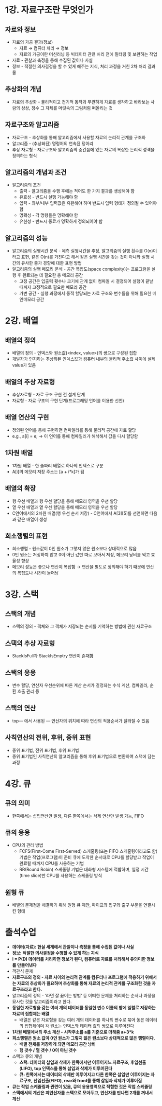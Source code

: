 # 1강. 자료구조란 무엇인가

## 자료와 정보

- 자료의 가공 결과(정보)
    - 자료 → 컴퓨터 처리 → 정보
    - 자료의 가공이란 머신러닝 등 빅데이터 관련 처리 전에 필터링 및 보완하는 작업
- 자료 - 관찰과 측정을 통해 수집된 값이나 사실
- 정보 - 적절한 의사결정을 할 수 있게 해주는 지식, 처리 과정을 거친 2차 처리 결과물

## 추상화의 개념

- 자료의 추상화 - 물리적이고 전기적 동작과 무관하게 자료를 생각하고 바라보는 사람의 상상, 정수 그 자체를 머릿속의 그림처럼 떠올리는 것

## 자료구조와 알고리즘

- 자료구조 - 추상화를 통해 알고리즘에서 사용할 자료의 논리적 관계를 구조화
- 알고리즘 - (추상화된) 명령어의 연속된 덩어리
- 추상 자료형 - 자료구조와 알고리즘의 중간쯤에 있는 자료의 복잡한 논리적 성격을 정의하는 형식

## 알고리즘의 개념과 조건

- 알고리즘의 조건
    - 출력 - 알고리즘을 수행 후에는 적어도 한 가지 결과를 생성해야 함
    - 유효성 - 반드시 실행 가능해야 함
    - 입력 - 외부/내부 입력값은 유한해야 하며 반드시 입력 형태가 정의될 수 있어야 함
    - 명확성 - 각 명령들은 명확해야 함
    - 유한성 - 반드시 종료가 명확하게 정의되어야 함

## 알고리즘의 성능

- 알고리즘의 실행시간 분석 - 예측 실행시간을 추정, 알고리즘의 실행 횟수를 O(n)이라고 표현, 같은 O(n)를 가진다고 해서 같은 실행 시간을 갖는 것이 아니라 실행 시간의 유사한 증가 경향에 대한 표현 방법
- 알고리즘의 실행 메모리 분석 - 공간 복잡도(space complexity)는 프로그램을 실행 후 완료되는 데 필요한 총 메모리 공간
    - 고정 공간은 입출력 횟수나 크기에 관게 없이 컴파일 시 결정되어 실행이 끝날 때까지 고정적으로 필요한 메모리 공간
    - 가변 공간 - 실행 과정에서 동적 할당되는 자료 구조와 변수들을 위해 필요한 메인메모리 공간


# 2강. 배열

## 배열의 정의

- 배열의 정의 - 인덱스와 원소값(<index, value>)의 쌍으로 구성된 집합
- 개발자가 인지하는 추상화된 인덱스값과 컴퓨터 내부의 물리적 주소값 사이에 실제 value가 있음

## 배열의 추상 자료형

- 추상자료형 - 자료 구조 구현 전 설계 단계
- 자료형 - 자료 구조의 구현 단계(프로그래밍 언어를 이용한 선언)

## 배열 연산의 구현

- 정의된 언어를 통해 구현하면 컴파일러를 통해 물리적 공간에 자료 할당
- e.g., a[i] = e; → 이 언어를 통해 컴파일러가 해석해서 값을 다시 할당함

## 1차원 배열

- 1차원 배열 - 한 줄짜리 배열로 하나의 인덱스로 구분
- A[i]의 메모리 저장 주소는 [a + i*k]가 됨

## 배열의 확장

- 행 우선 배열과 행 우선 할당을 통해 메모리 영역을 우선 할당
- 열 우선 배열과 열 우선 할당을 통해 메모리 영역을 우선 할당
- C언어에서의 2차원 배열(행 우선 순서 저장) - C언어에서 A[3][5]를 선언하면 다음과 같은 배열이 생성

## 희소행렬의 표현

- 희소행렬 - 원소값이 0인 원소가 그렇지 않은 원소보다 상대적으로 많음
- 0인 원소는 저장하지 않고 0이 아닌 값만 따로 모아서 저장, 메모리 낭비를 막고 효율성 향상
- 메모리 성능은 좋으나 연산이 복잡함 → 연산을 별도로 정의해야 하기 때문에 연산의 복잡도나 시간이 늘어남


# 3강. 스택

## 스택의 개념

- 스택의 정의 - 객체와 그 객체가 저장되는 순서를 기억하는 방법에 관한 자료구조

## 스택의 추상 자료형

- StackIsFull과 StackIsEmptry 연산이 존재함

## 스택의 응용

- 변수 할당, 연산자 우선순위에 따른 계산 순서가 결정되는 수식 계산, 컴파일러, 순환 호출 관리 등

## 스택의 연산

- top— 에서 사용된 — 연산자의 위치에 따라 연산의 적용순서가 달라질 수 있음

## 사칙연산의 전위, 후위, 중위 표현

- 중위 표기법, 전위 표기법, 후위 표기법
- 중위 표기법인 사칙연산의 알고리즘을 통해 후위 표기법으로 변환하여 스택에 담는 과정

# 4강. 큐

## 큐의 의미

- 한쪽에서는 삽입연산만 발생, 다른 한쪽에서는 삭제 연산만 발생 가능, FIFO

## 큐의 응용

- CPU의 관리 방법
    - FCFS(First-Come First-Served) 스케줄링(또는 FIFO 스케줄링이라고도 함) 기법은 작업(프로그램)이 준비 큐에 도착한 순서대로 CPU를 할당받고 작업이 완료될 때까지 CPU를 사용하는 기법
    - RR(Round Robin) 스케줄링 기법은 대화형 시스템에 적합하며, 일정 시간(time slice)만 CPU를 사용하는 스케줄링 방식

## 원형 큐

- 배열의 문제점을 해결하기 위해 원형 큐 제안, 파이프의 입구와 출구 부분을 연결시킨 형태

# 출석수업

- **데이터(자료): 현실 세계에서 관찰이나 측정을 통해 수집된 값이나 사실**
- **정보: 적절한 의사결정을 수행할 수 있게 하는 지식**
- **I = P(D) 데이터를 처리하면 정보가 된다, 컴퓨터로 자료를 처리해서 유의미한 정보를 만들어낸다**
- 객관식 문제
- **자료구조의 정의 - 자료 사이의 논리적 관계를 컴퓨터나 프로그램에 적용하기 위해서는 자료의 추상화가 필요하며 추상화를 통해 자료의 논리적 관계를 구조화한 것을 자료구조라고 한다.**
- 알고리즘의 정의 - ‘라면 잘 끓이는 방법’ 등 어떠한 문제를 처리하는 순서나 과정을 묘사한 것을 알고리즘이라고 한다.
- **동일한 자료형을 갖는 여러 개의 데이터를 동일한 변수 이름의 방에 일렬로 저장하는 자료의 집합체는 배열**
    - 배열은 같은 자료형을 갖는 여러 개의 데이터를 하나의 변수로 묶어 놓은 데이터의 집합체이며 각 원소는 인덱스와 데이터 값의 쌍으로 이루어진다
- **1차원 배열에서의 주소 계산 - 시작주소를 a를 기준으로 더해줌 a+3*k**
- **희소행렬은 원소 값이 0인 원소가 그렇지 않은 원소보다 상대적으로 많은 행렬이다.**
    - **배열 전체를 저장하게 되면 메모리 공간 낭비**
    - **행 갯수 / 열 갯수 / 0이 아닌 갯수**
- 스택과 큐의 개념
    - **스택: 데이터의 삽입과 삭제가 한쪽에서만 이루어지느 자료구조, 후입선출(LIFO), top 인덱스를 통해 삽입과 삭제가 이루어진다**
    - **큐: 한쪽에서는 데이터의 삭제만 이루어지고 다른 한쪽은 삽입만 이루어지는 자료구조, 선입선출(FIFO), rear와 front를 통해 삽입과 삭제가 이루어짐**
- **큐는 작업 스케줄링과 관련이 있음, 큐의 응용영역으로 적합한 것은 작업 스케줄링**
- **스택에서의 계산은 피연산자를 스택으로 모아두고, 연산자를 만나면 2개를 꺼내서 계산**